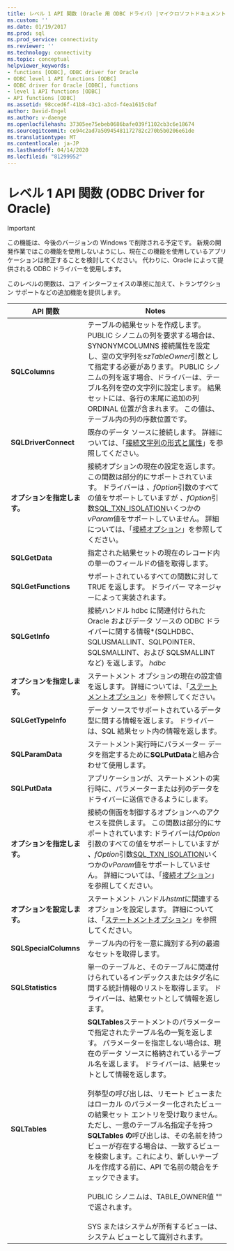```yaml
---
title: レベル 1 API 関数 (Oracle 用 ODBC ドライバ) |マイクロソフトドキュメント
ms.custom: ''
ms.date: 01/19/2017
ms.prod: sql
ms.prod_service: connectivity
ms.reviewer: ''
ms.technology: connectivity
ms.topic: conceptual
helpviewer_keywords:
- functions [ODBC], ODBC driver for Oracle
- ODBC level 1 API functions [ODBC]
- ODBC driver for Oracle [ODBC], functions
- level 1 API functions [ODBC]
- API functions [ODBC]
ms.assetid: 98cced6f-41b8-43c1-a3cd-f4ea1615c0af
author: David-Engel
ms.author: v-daenge
ms.openlocfilehash: 37305ee75ebeb0686bafe039f1102cb3c6e18674
ms.sourcegitcommit: ce94c2ad7a50945481172782c270b5b0206e61de
ms.translationtype: MT
ms.contentlocale: ja-JP
ms.lasthandoff: 04/14/2020
ms.locfileid: "81299952"
---
```

# <a name="level-1-api-functions-odbc-driver-for-oracle"></a>レベル 1 API 関数 (ODBC Driver for Oracle)
> [!IMPORTANT]  
>  この機能は、今後のバージョンの Windows で削除される予定です。 新規の開発作業ではこの機能を使用しないようにし、現在この機能を使用しているアプリケーションは修正することを検討してください。 代わりに、Oracle によって提供される ODBC ドライバーを使用します。  
  
 このレベルの関数は、コア インターフェイスの準拠に加えて、トランザクション サポートなどの追加機能を提供します。  
  
|API 関数|Notes|  
|------------------|-----------|  
|**SQLColumns**|テーブルの結果セットを作成します。 PUBLIC シノニムの列を要求する場合は、SYNONYMCOLUMNS 接続属性を設定し、空の文字列を*szTableOwner*引数として指定する必要があります。 PUBLIC シノニムの列を返す場合、ドライバーは、テーブル名列を空の文字列に設定します。 結果セットには、各行の末尾に追加の列 ORDINAL 位置が含まれます。 この値は、テーブル内の列の序数位置です。|  
|**SQLDriverConnect**|既存のデータ ソースに接続します。 詳細については、「[接続文字列の形式と属性](../../odbc/microsoft/connection-string-format-and-attributes.md)」を参照してください。|  
|**オプションを指定します。**|接続オプションの現在の設定を返します。 この関数は部分的にサポートされています。 ドライバーは *、fOption*引数のすべての値をサポートしていますが *、fOption*引数[SQL_TXN_ISOLATION](../../odbc/microsoft/connect-options.md)いくつかの*vParam*値をサポートしていません。 詳細については、「[接続オプション](../../odbc/microsoft/connect-options.md)」を参照してください。|  
|**SQLGetData**|指定された結果セットの現在のレコード内の単一のフィールドの値を取得します。|  
|**SQLGetFunctions**|サポートされているすべての関数に対して TRUE を返します。 ドライバー マネージャーによって実装されます。|  
|**SQLGetInfo**|接続ハンドル hdbc に関連付けられた Oracle およびデータ ソースの ODBC ドライバーに関する情報\*(SQLHDBC、SQLUSMALLINT、SQLPOINTER、SQLSMALLINT、および SQLSMALLINT など) を返します。 *hdbc*|  
|**オプションを指定します。**|ステートメント オプションの現在の設定値を返します。 詳細については、「[ステートメントオプション](../../odbc/microsoft/statement-options.md)」を参照してください。|  
|**SQLGetTypeInfo**|データ ソースでサポートされているデータ型に関する情報を返します。 ドライバーは、SQL 結果セット内の情報を返します。|  
|**SQLParamData**|ステートメント実行時にパラメーター データを指定するために**SQLPutData**と組み合わせて使用します。|  
|**SQLPutData**|アプリケーションが、ステートメントの実行時に、パラメーターまたは列のデータをドライバーに送信できるようにします。|  
|**オプションを指定します。**|接続の側面を制御するオプションへのアクセスを提供します。 この関数は部分的にサポートされています: ドライバーは*fOption*引数のすべての値をサポートしていますが *、fOption*引数[SQL_TXN_ISOLATION](../../odbc/microsoft/connect-options.md)いくつかの*vParam*値をサポートしていません。 詳細については、「[接続オプション](../../odbc/microsoft/connect-options.md)」を参照してください。|  
|**オプションを設定します。**|ステートメント ハンドル*hstmt*に関連するオプションを設定します。 詳細については、「[ステートメントオプション](../../odbc/microsoft/statement-options.md)」を参照してください。|  
|**SQLSpecialColumns**|テーブル内の行を一意に識別する列の最適なセットを取得します。|  
|**SQLStatistics**|単一のテーブルと、そのテーブルに関連付けられているインデックスまたはタグ名に関する統計情報のリストを取得します。 ドライバーは、結果セットとして情報を返します。|  
|**SQLTables**|**SQLTables**ステートメントのパラメーターで指定されたテーブル名の一覧を返します。 パラメーターを指定しない場合は、現在のデータ ソースに格納されているテーブル名を返します。 ドライバーは、結果セットとして情報を返します。<br /><br /> 列挙型の呼び出しは、リモート ビューまたはローカル のパラメーター化されたビューの結果セット エントリを受け取りません。 ただし、一意のテーブル名指定子を持つ**SQLTables の**呼び出しは、その名前を持つビューが存在する場合は、一致するビューを検索します。これにより、新しいテーブルを作成する前に、API で名前の競合をチェックできます。<br /><br /> PUBLIC シノニムは、TABLE_OWNER値 "" で返されます。<br /><br /> SYS またはシステムが所有するビューは、システム ビューとして識別されます。|
